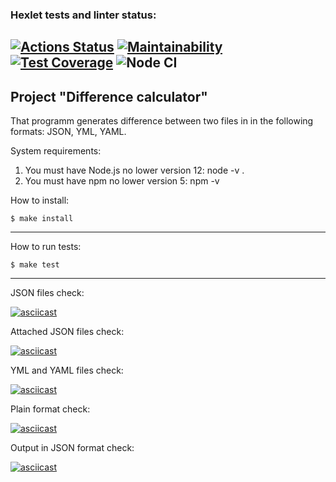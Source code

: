 ### Hexlet tests and linter status:

[![Actions Status](https://github.com/German-Nasyrov/frontend-project-46/workflows/hexlet-check/badge.svg)](https://github.com/German-Nasyrov/frontend-project-46/actions)
[![Maintainability](https://api.codeclimate.com/v1/badges/deb5d6dfacc757dbf0ea/maintainability)](https://codeclimate.com/github/OGGera/frontend-project-46/maintainability)
[![Test Coverage](https://api.codeclimate.com/v1/badges/deb5d6dfacc757dbf0ea/test_coverage)](https://codeclimate.com/github/OGGera/frontend-project-46/test_coverage)
![Node CI](https://github.com//German-Nasyrov/frontend-project-46/actions/workflows/nodejs.yml/badge.svg)
---

## Project "Difference calculator"

That programm generates difference between two files in in the following formats: JSON, YML, YAML.

System requirements:
1) You must have Node.js no lower version 12: node -v .
2) You must have npm no lower version 5: npm -v

How to install:
```shell
$ make install
```
---

How to run tests:
```shell
$ make test
```
---

JSON files check:

[![asciicast](https://asciinema.org/a/oDGjd9n27Y1n8EJXAq0SwclIt.svg)](https://asciinema.org/a/oDGjd9n27Y1n8EJXAq0SwclIt)

Attached JSON files check:

[![asciicast](https://asciinema.org/a/mfw2wCvdEL3rDbmg8FclDY2B9.svg)](https://asciinema.org/a/mfw2wCvdEL3rDbmg8FclDY2B9)

YML and YAML files check:

[![asciicast](https://asciinema.org/a/RvAuE805JgffDf1qp7itMnp6b.svg)](https://asciinema.org/a/RvAuE805JgffDf1qp7itMnp6b)

Plain format check:

[![asciicast](https://asciinema.org/a/9iObRgvMonRK3tq12hUjIImsv.svg)](https://asciinema.org/a/9iObRgvMonRK3tq12hUjIImsv)

Output in JSON format check:

[![asciicast](https://asciinema.org/a/SZXelGywERNDZN8k5n4HO7Jbl.svg)](https://asciinema.org/a/SZXelGywERNDZN8k5n4HO7Jbl)
